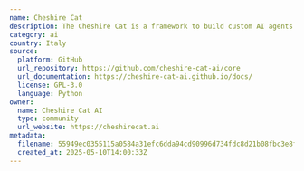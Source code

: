 ```yaml
---
name: Cheshire Cat
description: The Cheshire Cat is a framework to build custom AI agents
category: ai
country: Italy
source:
  platform: GitHub
  url_repository: https://github.com/cheshire-cat-ai/core
  url_documentation: https://cheshire-cat-ai.github.io/docs/
  license: GPL-3.0
  language: Python
owner:
  name: Cheshire Cat AI
  type: community
  url_website: https://cheshirecat.ai
metadata:
  filename: 55949ec0355115a0584a31efc6dda94cd90996d734fdc8d21b08fbc3e8fb8c89.json
  created_at: 2025-05-10T14:00:33Z
---
```

